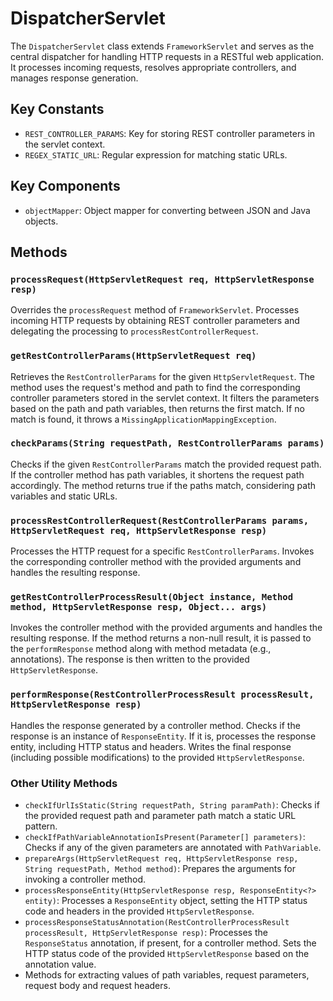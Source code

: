 # DispatcherServlet

The `DispatcherServlet` class extends `FrameworkServlet` and serves as the central dispatcher for handling HTTP requests in a RESTful web application. It processes incoming requests, resolves appropriate controllers, and manages response generation.

## Key Constants

- `REST_CONTROLLER_PARAMS`: Key for storing REST controller parameters in the servlet context.
- `REGEX_STATIC_URL`: Regular expression for matching static URLs.

## Key Components

- `objectMapper`: Object mapper for converting between JSON and Java objects.

## Methods

### `processRequest(HttpServletRequest req, HttpServletResponse resp)`

Overrides the `processRequest` method of `FrameworkServlet`. Processes incoming HTTP requests by obtaining REST controller parameters and delegating the processing to `processRestControllerRequest`.

### `getRestControllerParams(HttpServletRequest req)`

Retrieves the `RestControllerParams` for the given `HttpServletRequest`. The method uses the request's method and path to find the corresponding controller parameters stored in the servlet context. It filters the parameters based on the path and path variables, then returns the first match. If no match is found, it throws a `MissingApplicationMappingException`.

### `checkParams(String requestPath, RestControllerParams params)`

Checks if the given `RestControllerParams` match the provided request path. If the controller method has path variables, it shortens the request path accordingly. The method returns true if the paths match, considering path variables and static URLs.

### `processRestControllerRequest(RestControllerParams params, HttpServletRequest req, HttpServletResponse resp)`

Processes the HTTP request for a specific `RestControllerParams`. Invokes the corresponding controller method with the provided arguments and handles the resulting response.

### `getRestControllerProcessResult(Object instance, Method method, HttpServletResponse resp, Object... args)`

Invokes the controller method with the provided arguments and handles the resulting response. If the method returns a non-null result, it is passed to the `performResponse` method along with method metadata (e.g., annotations). The response is then written to the provided `HttpServletResponse`.

### `performResponse(RestControllerProcessResult processResult, HttpServletResponse resp)`

Handles the response generated by a controller method. Checks if the response is an instance of `ResponseEntity`. If it is, processes the response entity, including HTTP status and headers. Writes the final response (including possible modifications) to the provided `HttpServletResponse`.

### Other Utility Methods

- `checkIfUrlIsStatic(String requestPath, String paramPath)`: Checks if the provided request path and parameter path match a static URL pattern.
- `checkIfPathVariableAnnotationIsPresent(Parameter[] parameters)`: Checks if any of the given parameters are annotated with `PathVariable`.
- `prepareArgs(HttpServletRequest req, HttpServletResponse resp, String requestPath, Method method)`: Prepares the arguments for invoking a controller method.
- `processResponseEntity(HttpServletResponse resp, ResponseEntity<?> entity)`: Processes a `ResponseEntity` object, setting the HTTP status code and headers in the provided `HttpServletResponse`.
- `processResponseStatusAnnotation(RestControllerProcessResult processResult, HttpServletResponse resp)`: Processes the `ResponseStatus` annotation, if present, for a controller method. Sets the HTTP status code of the provided `HttpServletResponse` based on the annotation value.
- Methods for extracting values of path variables, request parameters, request body and request headers.
